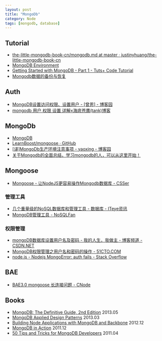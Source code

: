 ```yaml
---
layout: post
title: "MongoDb"
category: Node
tags: [mongodb, database]
--- 
```


## Tutorial

- [the-little-mongodb-book-cn/mongodb.md at master · justinyhuang/the-little-mongodb-book-cn](https://github.com/justinyhuang/the-little-mongodb-book-cn/blob/master/mongodb.md)
- [MongoDB Environment](http://www.tutorialspoint.com/mongodb/mongodb_environment.htm)
- [Getting Started with MongoDB - Part 1 - Tuts+ Code Tutorial](http://code.tutsplus.com/tutorials/getting-started-with-mongodb-part-1--net-22879)
- [Mongodb数据的备份与恢复](http://weizhifeng.net/backup-and-restore-data-of-mongodb.html)

## Auth

- [MongoDB设置访问权限、设置用户 - [曾恩] - 博客园](http://www.cnblogs.com/zengen/archive/2011/04/23/2025722.html)
- [mongodb 用户 权限 设置 详解«海底苍鹰(tank)博客](http://blog.51yip.com/nosql/1575.html)

## MongoDb

- [MongoDB](http://www.mongodb.org/)
- [LearnBoost/mongoose · GitHub](https://github.com/LearnBoost/mongoose)
- [[译]MongoDb生产环境注意事项 - yaoxing - 博客园](http://www.cnblogs.com/yaoxing/p/mongodb-production-notes.html)
- [关于Mongodb的全面总结，学习mongodb的人，可以从这里开始！](http://blog.csdn.net/jakenson/article/details/7060431)

## Mongoose

- [Mongoose - 让NodeJS更容易操作Mongodb数据库 - CSSer](http://www.csser.com/board/4f3f516e38a5ebc9780004fe)

### 管理工具

- [几个重量级的NoSQL数据库和管理工具 - 数据库 - ITeye资讯](http://www.iteye.com/news/22607-NoSQL-Redis-Cassandra-MongoDB)
- [MongoDB管理工具 - NoSQLFan](http://blog.nosqlfan.com/html/213.html)

### 权限管理

- [mongoDB数据库设置用户名及密码 - 我的人生，我做主 - 博客频道 - CSDN.NET](http://blog.csdn.net/wycf1314/article/details/10225921)
- [MongoDB权限管理之用户名和密码的操作 - 51CTO.COM](http://database.51cto.com/art/201107/278042.htm)
- [node.js - Nodejs MongoError: auth fails - Stack Overflow](http://stackoverflow.com/questions/21180643/nodejs-mongoerror-auth-fails)

## BAE

- [BAE3.0 mongoose 长连接问题 - CNode](http://cnodejs.org/topic/52e0f31a78990b0411b585d9)

## Books

- [MongoDB: The Definitive Guide, 2nd Edition](http://www.salttiger.com/mongodb-the-definitive-guide-2nd-edition/) 2013.05
- [MongoDB Applied Design Patterns](http://www.salttiger.com/mongodb-applied-design-patterns/) 2013.03
- [Building Node Applications with MongoDB and Backbone](http://www.salttiger.com/building-node-applications-with-mongodb-and-backbone/) 2012.12
- [MongoDB in Action](http://www.salttiger.com/mongodb-in-action/) 2011.12
- [50 Tips and Tricks for MongoDB Developers](http://www.salttiger.com/50-tips-and-tricks-for-mongodb-developers/) 2011.04